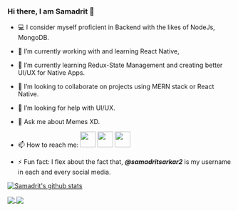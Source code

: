 ### Hi there, I am Samadrit 👋
- 💻 I consider myself proficient in Backend with the likes of NodeJs, MongoDB.
- 🔭 I’m currently working with and learning React Native,
- 🌱 I’m currently learning Redux-State Management and creating better UI/UX for Native Apps.
- 👯 I’m looking to collaborate on projects using MERN stack or React Native.
- 🤔 I’m looking for help with UI/UX.
- 💬 Ask me about Memes XD.
- 📫 How to reach me: 
  [<img src="https://img.icons8.com/fluent/48/000000/instagram-new.png" width="35" height="35"/>](https://www.instagram.com/samadritsarkar2) [<img src="https://img.icons8.com/color/48/000000/linkedin.png" width="35" height="35"/>](https://www.linkedin.com/in/samadritsarkar2/) [<img src="https://img.icons8.com/color/48/000000/twitter.png" width="35" height="35"/>](https://twitter.com/samadritsarkar2)
  
- ⚡ Fun fact: I flex about the fact that, ***@samadritsarkar2*** is my username in each and every social media.

[![Samadrit's github stats](https://github-readme-stats.vercel.app/api?username=samadritsarkar2&theme=react)](https://github.com/samadritsarkar2)

<a href="https://github.com/samadritsarkar2/bttv2">
  <img src="https://github-readme-stats.vercel.app/api/pin/?username=samadritsarkar2&repo=bttv2&theme=react" align="center" />
</a>

<a href="https://github.com/samadritsarkar2/sp-blog">
  <img src="https://github-readme-stats.vercel.app/api/pin/?username=samadritsarkar2&repo=sp-blog&theme=react" align="center" />
</a>
